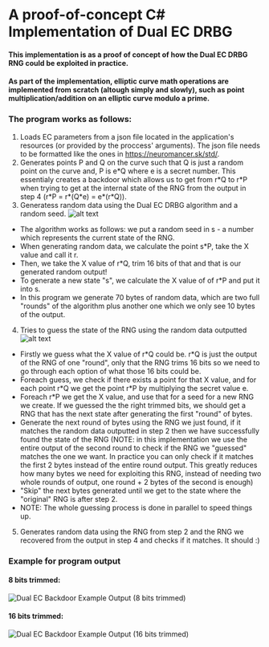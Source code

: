 # A proof-of-concept C# Implementation of Dual EC DRBG
#### This implementation is as a proof of concept of how the Dual EC DRBG RNG could be exploited in practice.
#### As part of the implementation, elliptic curve math operations are implemented from scratch (altough simply and slowly), such as point multiplication/addition on an elliptic curve modulo a prime.

### The program works as follows:
1) Loads EC parameters from a json file located in the application's resources (or provided by the proccess' arguments). The json file needs to be formatted like the ones in https://neuromancer.sk/std/.
2) Generates points P and Q on the curve such that Q is just a random point on the curve and, P is e\*Q where e is a secret number. This essentialy creates a backdoor which allows us to get from r\*Q to r\*P when trying to get at the internal state of the RNG from the output in step 4 (r\*P = r\*(Q\*e) = e\*(r\*Q)).
3) Generatess random data using the Dual EC DRBG algorithm and a random seed.
  ![alt text](https://i.imgur.com/ArrOz5d.png "RNG Algorithm Explanation (Hebrew)")
 
  * The algorithm works as follows: we put a random seed in s - a number which represents the current state of the RNG.
  * When generating random data, we calculate the point s\*P, take the X value and call it r.
  * Then, we take the X value of r\*Q, trim 16 bits of that and that is our generated random output!
  * To generate a new state "s", we calculate the X value of of r\*P and put it into s.
  * In this program we generate 70 bytes of random data, which are two full "rounds" of the algorithm plus another one which we only see 10 bytes of the output.
  
4) Tries to guess the state of the RNG using the random data outputted
  ![alt text](https://i.imgur.com/jHqlEw6.png "RNG Algorithm Backdoor Explanation (Hebrew)")
  * Firstly we guess what the X value of r\*Q could be. r\*Q is just the output of the RNG of one "round", only that the RNG trims 16 bits so we need to go through each option of what those 16 bits could be.
  * Foreach guess, we check if there exists a point for that X value, and for each point r\*Q we get the point r\*P by multiplying the secret value e.
  * Foreach r\*P we get the X value, and use that for a seed for a new RNG we create. If we guessed the the right trimmed bits, we should get a RNG that
has the next state after generating the first "round" of bytes.
  * Generate the next round of bytes using the RNG we just found, if it matches the random data outputted in step 2 then we have successfully found the state of the RNG
  (NOTE: in this implementation we use the entire output of the second round to check if the RNG we "guessed" matches the one we want. In practice you can only check if it matches the first 2 bytes instead of the entire round output. This greatly reduces how many bytes we need for exploiting this RNG, instead of needing two whole rounds of output, one round + 2 bytes of the second is enough)
  * "Skip" the next bytes generated until we get to the state where the "original" RNG is after step 2.
  * NOTE: The whole guessing process is done in parallel to speed things up.
5) Generates random data using the RNG from step 2 and the RNG we recovered from the output in step 4 and checks if it matches. It should :)



### **Example for program output**

#### 8 bits trimmed:

![Dual EC Backdoor Example Output (8 bits trimmed)](https://user-images.githubusercontent.com/21063634/194768005-3b0d9e77-10f8-4a09-a925-2c0cde9957c8.png)

#### 16 bits trimmed:

![Dual EC Backdoor Example Output (16 bits trimmed)](https://user-images.githubusercontent.com/21063634/194768011-c7671eab-c577-42a2-987d-fd8f7912314e.png)
